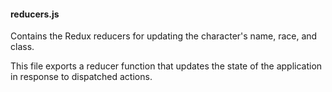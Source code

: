 #### reducers.js

Contains the Redux reducers for updating the character's name, race, and class.

This file exports a reducer function that updates the state of the application in response to dispatched actions.